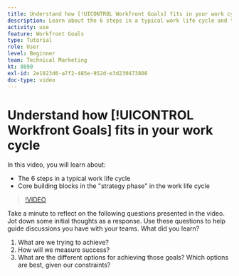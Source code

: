 ```yaml
---
title: Understand how [!UICONTROL Workfront Goals] fits in your work cycle
description: Learn about the 6 steps in a typical work life cycle and the core building blocks in the "strategy phase" in the work life cycle.
activity: use
feature: Workfront Goals
type: Tutorial
role: User
level: Beginner
team: Technical Marketing
kt: 8890
exl-id: 2e1823d6-a7f2-485e-952d-e3d230473808
doc-type: video
---
```

# Understand how [!UICONTROL Workfront Goals] fits in your work cycle

In this video, you will learn about:

* The 6 steps in a typical work life cycle
* Core building blocks in the "strategy phase" in the work life cycle

>[!VIDEO](https://video.tv.adobe.com/v/335184/?quality=12)

<!--
Your turn graphic
-->

Take a minute to reflect on the following questions presented in the video. Jot down some initial thoughts as a response. Use these questions to help guide discussions you have with your teams. What did you learn?

1. What are we trying to achieve?
1. How will we measure success?
1. What are the different options for achieving those goals? Which options are best, given our constraints?
